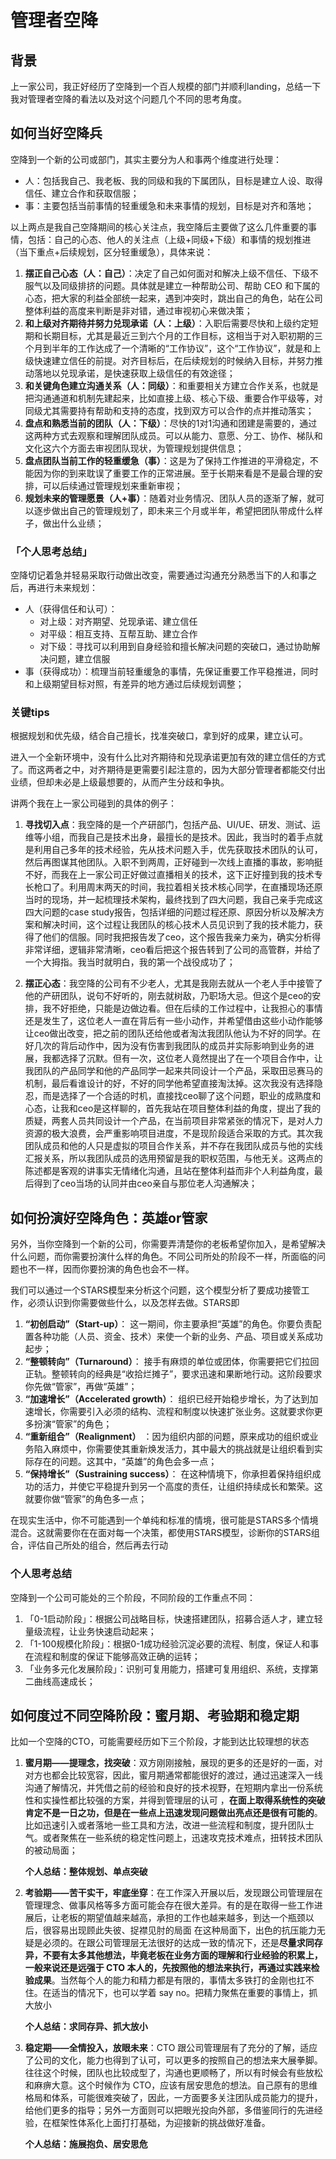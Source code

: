 # **管理者空降**

## **背景**

上一家公司，我正好经历了空降到一个百人规模的部门并顺利landing，总结一下我对管理者空降的看法以及对这个问题几个不同的思考角度。

## **如何当好空降兵**

空降到一个新的公司或部门，其实主要分为人和事两个维度进行处理：

- 人：包括我自己、我老板、我的同级和我的下属团队，目标是建立人设、取得信任、建立合作和获取信服；
- 事：主要包括当前事情的轻重缓急和未来事情的规划，目标是对齐和落地；

以上两点是我自己空降期间的核心关注点，我空降后主要做了这么几件重要的事情，包括：自己的心态、他人的关注点（上级+同级+下级）和事情的规划推进（当下重点+后续规划，区分轻重缓急），具体来说：

1. **摆正自己心态（人：自己）**：决定了自己如何面对和解决上级不信任、下级不服气以及同级排挤的问题。具体就是建立一种帮助公司、帮助 CEO 和下属的心态，把大家的利益全部统一起来，遇到冲突时，跳出自己的角色，站在公司整体利益的高度来判断是非对错，通过审视初心来做决策；
2. **和上级对齐期待并努力兑现承诺（人：上级）**：入职后需要尽快和上级约定短期和长期目标，尤其是最近三到六个月的工作目标，这相当于对入职初期的三个月到半年的工作达成了一个清晰的“工作协议”，这个“工作协议”，就是和上级快速建立信任的前提。对齐目标后，在后续规划的时候纳入目标，并努力推动落地以兑现承诺，是快速获取上级信任的有效途径；
3. **和关键角色建立沟通关系（人：同级）**：和重要相关方建立合作关系，也就是把沟通通道和机制先建起来，比如直接上级、核心下级、重要合作平级等，对同级尤其需要持有帮助和支持的态度，找到双方可以合作的点并推动落实；
4. **盘点和熟悉当前的团队（人：下级）**：尽快的1对1沟通和团建是需要的，通过这两种方式去观察和理解团队成员。可以从能力、意愿、分工、协作、梯队和文化这六个方面去审视团队现状，为管理规划提供信息；
5. **盘点团队当前工作的轻重缓急（事）**：这是为了保持工作推进的平滑稳定，不能因为你的到来耽误了重要工作的正常进展。至于长期来看是不是最合理的安排，可以后续通过管理规划来重新审视；
6. **规划未来的管理愿景（人+事）**：随着对业务情况、团队人员的逐渐了解，就可以逐步做出自己的管理规划了，即未来三个月或半年，希望把团队带成什么样子，做出什么业绩；

### **「个人思考总结」**

空降切记着急并轻易采取行动做出改变，需要通过沟通充分熟悉当下的人和事之后，再进行未来规划：

- 人（获得信任和认可）：
  - 对上级：对齐期望、兑现承诺、建立信任
  - 对平级：相互支持、互帮互助、建立合作
  - 对下级：寻找可以利用到自身经验和擅长解决问题的突破口，通过协助解决问题，建立信服
- 事（获得成功）：梳理当前轻重缓急的事情，先保证重要工作平稳推进，同时和上级期望目标对照，有差异的地方通过后续规划调整；

### **关键tips**

根据规划和优先级，结合自己擅长，找准突破口，拿到好的成果，建立认可。

进入一个全新环境中，没有什么比对齐期待和兑现承诺更加有效的建立信任的方式了。而这两者之中，对齐期待是更需要引起注意的，因为大部分管理者都能交付出业绩，但却未必是上级最想要的，从而产生分歧和争执。

讲两个我在上一家公司碰到的具体的例子：

1. **寻找切入点**：我空降的是一个产研部门，包括产品、UI/UE、研发、测试、运维等小组，而我自己是技术出身，最擅长的是技术。因此，我当时的着手点就是利用自己多年的技术经验，先从技术问题入手，优先获取技术团队的认可，然后再图谋其他团队。入职不到两周，正好碰到一次线上直播的事故，影响挺不好，而我在上一家公司正好做过直播相关的技术，这下正好撞到我的技术专长枪口了。利用周末两天的时间，我拉着相关技术核心同学，在直播现场还原当时的现场，并一起梳理技术架构，最终找到了四大问题，我自己亲手完成这四大问题的case study报告，包括详细的问题过程还原、原因分析以及解决方案和解决时间，这个过程让我团队的核心技术人员见识到了我的技术能力，获得了他们的信服。同时我把报告发了ceo，这个报告我亲力亲为，确实分析得非常详细，逻辑非常清晰，ceo看后把这个报告转到了公司的高管群，并给了一个大拇指。我当时就明白，我的第一个战役成功了；

2. **摆正心态**：我空降的公司有不少老人，尤其是我刚去就从一个老人手中接管了他的产研团队，说句不好听的，刚去就树敌，乃职场大忌。但这个是ceo的安排，我不好拒绝，只能是边做边看。但在后续的工作过程中，让我担心的事情还是发生了，这位老人一直在背后有一些小动作，并希望借由这些小动作能够让ceo做出改变，把之前的团队还给他或者淘汰我团队他认为不好的同学。在好几次的背后动作中，因为没有伤害到我团队的成员并实际影响到业务的进展，我都选择了沉默。但有一次，这位老人竟然提出了在一个项目合作中，让我团队的产品同学和他的产品同学一起来共同设计一个产品，采取田忌赛马的机制，最后看谁设计的好，不好的同学他希望直接淘汰掉。这次我没有选择隐忍，而是选择了一个合适的时机，直接找ceo聊了这个问题，职业的成熟度和心态，让我和ceo是这样聊的，首先我站在项目整体利益的角度，提出了我的质疑，两套人员共同设计一个产品，在当前项目非常紧张的情况下，是对人力资源的极大浪费，会严重影响项目进度，不是现阶段适合采取的方式。其次我团队成员和他的人只是虚拟的项目合作关系，并不存在我团队成员与他的实线汇报关系，所以我团队成员的选用预留是我的职权范围，与他无关。这两点的陈述都是客观的讲事实无情绪化沟通，且站在整体利益而非个人利益角度，最后得到了ceo当场的认同并由ceo亲自与那位老人沟通解决；

## **如何扮演好空降角色：英雄or管家**

另外，当你空降到一个新的公司，你需要弄清楚你的老板希望你加入，是希望解决什么问题，而你需要扮演什么样的角色。不同公司所处的阶段不一样，所面临的问题也不一样，因而你要扮演的角色也会不一样。

我们可以通过一个STARS模型来分析这个问题，这个模型分析了要成功接管工作，必须认识到你需要做些什么，以及怎样去做。STARS即

1. **“初创启动”（Start-up）**： 这一期间，你主要承担“英雄”的角色。你要负责配置各种功能（人员、资金、技术）来使一个新的业务、产品、项目或关系成功起步；
2. **“整顿转向”（Turnaround）**： 接手有麻烦的单位或团体，你需要把它们拉回正轨。整顿转向的经典是“收拾烂摊子”，要求迅速和果断地行动。这阶段要求你先做“管家”，再做“英雄”；
3. **“加速增长”（Accelerated growth）**： 组织已经开始稳步增长，为了达到加速增长，你需要引入必须的结构、流程和制度以快速扩张业务。这就要求你更多扮演“管家”的角色；
4. **“重新组合”（Realignment）** ：因为组织内部的问题，原来成功的组织或业务陷入麻烦中，你需要使其重新焕发活力，其中最大的挑战就是让组织看到实际存在的问题。这其中，“英雄”的角色会多一点；
5. **“保持增长”（Sustraining success）**： 在这种情境下，你承担着保持组织成功的活力，并使它平稳提升到另一个高度的责任，让组织持续成长和繁荣。这就要你做“管家”的角色多一点；

在现实生活中，你不可能遇到一个单纯和标准的情境，很可能是STARS多个情境混合。这就需要你在在面对每一个决策，都使用STARS模型，诊断你的STARS组合，评估自己所处的组合，然后再去行动

### **个人思考总结**

空降到一个公司可能处的三个阶段，不同阶段的工作重点不同：

1. 「0-1启动阶段」：根据公司战略目标，快速搭建团队，招募合适人才，建立轻量级流程，让业务快速启动起来；
2. 「1-100规模化阶段」：根据0-1成功经验沉淀必要的流程、制度，保证人和事在流程和制度的保证下能够高效正确的运转；
3. 「业务多元化发展阶段」：识别可复用能力，搭建可复用组织、系统，支撑第二曲线高速成长；

## **如何度过不同空降阶段：蜜月期、考验期和稳定期**

比如一个空降的CTO，可能需要经历如下三个阶段，才能到达比较理想的状态

1. **蜜月期——提理念，找突破**：双方刚刚接触，展现的更多的还是好的一面，对对方也都会比较宽容，因此，蜜月期通常都能很好的渡过，通过迅速深入一线沟通了解情况，并凭借之前的经验和良好的技术视野，在短期内拿出一份系统性和实操性都比较强的方案，并得到管理层的认可 ，**在面上取得系统性的突破肯定不是一日之功，但是在一些点上迅速发现问题做出亮点还是很有可能的**。比如迅速引入或者落地一些工具和方法，改进一些流程和制度，提升团队士气。或者聚焦在一些系统的稳定性问题上，迅速攻克技术难点，扭转技术团队的被动局面；

    **个人总结：整体规划、单点突破**

2. **考验期——苦干实干，牢底坐穿**：在工作深入开展以后，发现跟公司管理层在管理理念、做事风格等多方面可能会存在很大差异。有的是在取得一些工作进展后，让老板的期望值越来越高，承担的工作也越来越多，到达一个瓶颈以后，很容易出现顾此失彼、捉襟见肘的局面 在这种局面下，出色的抗压能力无疑是必须的。在跟公司管理层无法很好的达成一致的情况下，还是**尽量求同存异，不要有太多其他想法，毕竟老板在业务方面的理解和行业经验的积累上，一般来说还是远强于 CTO 本人的，先按照他的想法来执行，再通过实践来检验成果**。当然每个人的能力和精力都是有限的，事情太多铁打的金刚也扛不住。在适当的情况下，也可以学着 say no。把精力聚焦在重要的事情上，抓大放小

    **个人总结：求同存异、抓大放小**

3. **稳定期——全情投入，放眼未来**：CTO 跟公司管理层有了充分的了解，适应了公司的文化，能力也得到了认可，可以更多的按照自己的想法来大展拳脚。往往这个时候，团队也比较成型了，沟通也更顺畅了，所以有时候会有些放松和麻痹大意。这个时候作为 CTO，应该有居安思危的想法。自己原有的思维格局和体系，可能很难突破了，因此，一方面要多关注团队成员能力的提升，给他们更多的指导；另外一方面则可以把眼光投向外部，多借鉴同行的先进经验，在框架性体系化上面打打基础，为迎接新的挑战做好准备。

    **个人总结：施展抱负、居安思危**

